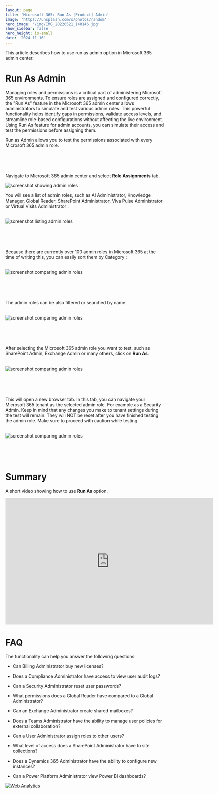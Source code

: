 ```yaml
---
layout: page
title: 'Microsoft 365: Run As [Product] Admin'
image: 'https://unsplash.com/s/photos/random'
hero_image: '/img/IMG_20220521_140146.jpg'
show_sidebar: false
hero_height: is-small
date: '2024-11-16'
---
```




This article describes how to use run as admin option in Microsoft 365 admin center.

<h1> Run As Admin </h1>

Managing roles and permissions is a critical part of administering Microsoft 365 environments. To ensure roles are assigned and configured correctly, the "Run As" feature in the Microsoft 365 admin center allows administrators to simulate and test various admin roles. This powerful functionality helps identify gaps in permissions, validate access levels, and streamline role-based configurations without affecting the live environment. Using Run As feature for admin accounts, you can simulate their access and test the permissions before assigning them.

Run as Admin allows you to test the permissions associated with every Microsoft 365 admin role.

<br/><br/><br/>

Navigate to Microsoft 365 admin center and select **Role Assignments** tab. 

<img src="/articles/img/runasadmin.png" alt="screenshot showing admin roles" >


You will see a list of admin roles, such as AI Administrator, Knowledge Manager, Global Reader, SharePoint Administrator, Viva Pulse Administrator or Virtual Visits Administrator :

<br/>

<img src="/articles/img/simulateadmin.PNG" alt="screenshot listing admin roles" >


<br/><br/><br/>

Because there are currently over 100 admin roles in Microsoft 365 at the time of writing this, you can easily sort them by Category :

<br/>

<img src="/articles/img/simulateadmin2.PNG" alt="screenshot comparing admin roles" >

<br/><br/><br/>

The admin roles can be also filtered or searched by name:

<br/>



<img src="/articles/img/simulateadmin3.PNG" alt="screenshot comparing admin roles" >


<br/><br/><br/>

After selecting the Microsoft 365 admin role you want to test, such as SharePoint Admin, Exchange Admin or many others, click on **Run As**. 

<br/>

<img src="/articles/img/compareroles5.PNG" alt="screenshot comparing admin roles" >


<br/><br/><br/>

This will open a new browser tab. In this tab, you can navigate your Microsoft 365 tenant as the selected admin role. For example as a Security Admin. Keep in mind that any changes you make to tenant settings during the test will remain. They will NOT be reset after you have finished testing the admin role. Make sure to proceed with caution while testing.

<br/>

<img src="/articles/img/compareroles6.PNG" alt="screenshot comparing admin roles" >

<br/><br/><br/>

<h1> Summary </h1> 

A short video showing how to use **Run As** option.


<iframe width="660" height="400" src="https://www.youtube.com/embed/-kySXg4ML2c" frameborder="0" allowfullscreen></iframe>



 
<h1>FAQ</h1>

The functionality can help you answer the following questions:

* Can Billing Administrator buy new licenses?

* Does a Compliance Administrator have access to view user audit logs?
* Can a Security Administrator reset user passwords?
* What permissions does a Global Reader have compared to a Global Administrator?
* Can an Exchange Administrator create shared mailboxes?
* Does a Teams Administrator have the ability to manage user policies for external collaboration?
* Can a User Administrator assign roles to other users?
* What level of access does a SharePoint Administrator have to site collections?
* Does a Dynamics 365 Administrator have the ability to configure new instances?
* Can a Power Platform Administrator view Power BI dashboards?




<!-- Default Statcounter code for runasadmin
https://powershellscripts.github.io/articles/en/InformationProtection/simulateadmin/
-->
<script type="text/javascript">
var sc_project=13062629; 
var sc_invisible=0; 
var sc_security="4f7c59cb"; 
var sc_client_storage="disabled"; 
</script>
<script type="text/javascript"
src="https://www.statcounter.com/counter/counter.js"
async></script>
<noscript><div class="statcounter"><a title="Web Analytics"
href="https://statcounter.com/" target="_blank"><img
class="statcounter"
src="https://c.statcounter.com/13062629/0/4f7c59cb/1/"
alt="Web Analytics"
referrerPolicy="no-referrer-when-downgrade"></a></div></noscript>
<!-- End of Statcounter Code -->